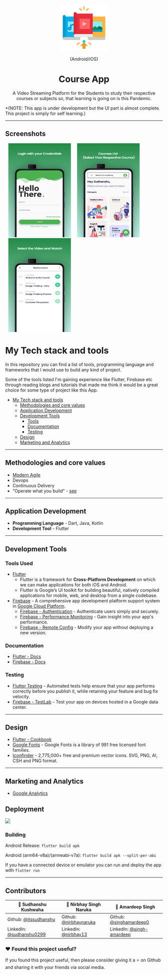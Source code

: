 <p align="center">
  <img src="https://github.com/itssudhanshu/CourseApp/blob/master/assets/images/book.png" width="150">
</p>
<p align="center">(Android/iOS)</p>
<h1 align="center">Course App</h1>
<p align="center">A Video Streaming Platform for the Students to study their respective courses or subjects so, that learning is going on is this Pandemic. </p>
*(NOTE: This app is under development but the UI part is almost complete. This project is simply for self learning.)  

---

## Screenshots

<img src="screenshots/tia210909640.png" height="300" width="200" hspace="10"><img src="screenshots/tia249888699.png" height="300" width="200" hspace="10"><img src="screenshots/tia1135789958.png" height="300" width="200" hspace="10">

# My Tech stack and tools

In this repository you can find a list of tools, programming language and frameworks that I would use to build any kind of project.

Some of the tools listed I'm gaining experience like Flutter, Firebase etc through reading blogs and tutorials that made me think it would be a great choice for some type of project like this App.

- [My Tech stack and tools](#my-tech-stack-and-tools)
  - [Methodologies and core values](#methodologies-and-core-values)
  - [Application Development](#application-development)
  - [Development Tools](#development-tools)
    - [Tools](#tools-used)
    - [Documentation](#documentation)
    - [Testing](#testing)
  - [Design](#design)
  - [Marketing and Analytics](#marketing-and-analytics)
  
---
  
## Methodologies and core values

* [Modern Agile](http://modernagile.org/)
* Devops
* Continuous Delivery
* "Operate what you build" - [see](https://medium.com/netflix-techblog/full-cycle-developers-at-netflix-a08c31f83249)

---

## Application Development

* **Programming Language** - Dart, Java, Kotlin
* **Development Tool** - Flutter

---

## Development Tools

### Tools Used

* [Flutter](https://flutter.dev/) 
  - Flutter is a framework for **Cross-Platform Development** on which we can make applications for both iOS and Android.
  - Flutter is Google’s UI toolkit for building beautiful, natively compiled applications for mobile, web, and desktop from a single codebase.
* [Firebase](https://firebase.google.com/) - A comprehensive app development platform support system in [Google Cloud Platform](https://cloud.google.com/).
  - [Firebase - Authentication](https://firebase.google.com/products/auth) - Authenticate users simply and securely.
  - [Firebase - Performance Monitoring](https://firebase.google.com/products/performance) - Gain insight into your app's performance.
  - [Firebase - Remote Config](https://firebase.google.com/products/remote-config) - Modify your app without deploying a new version.

### Documentation

* [Flutter - Docs](https://flutter.dev/docs) 
* [Firebase - Docs](https://firebase.google.com/docs)

### Testing 

* [Flutter Testing](https://flutter.dev/docs/testing) - Automated tests help ensure that your app performs correctly before you publish it, while retaining your feature and bug fix velocity.
* [Firebase - TestLab](https://firebase.google.com/products/test-lab) - Test your app on devices hosted in a Google data center.

---

## Design

* [Flutter - Cookbook](https://flutter.dev/docs/cookbook) 
* [Google Fonts](https://fonts.google.com/) - Google Fonts is a library of 991 free licensed font families.
* [Iconfinder](https://www.iconfinder.com/) - 2,775,000+ free and premium vector icons. SVG, PNG, AI, CSH and PNG format.

---

## Marketing and Analytics

* [Google Analytics](https://analytics.google.com/analytics/web/#/)

## Deployment

<p><a href=https://github.com/itssudhanshu/CourseApp"><img src="https://img.shields.io/badge/Download-CourseApp-blue.svg?style=for-the-badge"></a></p>

<h3>Building</h3>

Android Release: `flutter build apk` 

Android (arm64-v8a)/(armeabi-v7a): `flutter build apk --split-per-abi`  

If you have a connected device or emulator you can run and deploy the app with `flutter run` 

---
    
## Contributors

| 👤 **Sudhanshu Kushwaha**                                   | 👤 **Nirbhay Singh Naruka**                                              |  👤 **Amardeep Singh**   |  
| ----------------------------------------------------------- | ---------------------------------------------------------------------- |-----------------------------|
|Github: [@itssudhanshu](https://github.com/itssudhanshu)  | Github: [@nirbhaynaruka](https://github.com/nirbhaynaruka)   | Github: [@singhamardeep0](https://github.com/singhamardeep0) |
|LinkedIn: [@sudhanshu0299](https://linkedin.com/in/sudhanshu0299)  | LinkedIn: [@nirbhay13](https://www.linkedin.com/in/nirbhay13/)|  LinkedIn: [@singh-amardeep](https://www.linkedin.com/in/singh-amardeep/) |


### :heart: Found this project useful?

If you found this project useful, then please consider giving it a :star: on Github and sharing it with your friends via social media.


